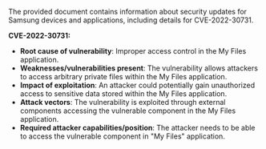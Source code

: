 The provided document contains information about security updates for Samsung devices and applications, including details for CVE-2022-30731.

**CVE-2022-30731:**

*   **Root cause of vulnerability**: Improper access control in the My Files application.
*   **Weaknesses/vulnerabilities present**: The vulnerability allows attackers to access arbitrary private files within the My Files application.
*   **Impact of exploitation**: An attacker could potentially gain unauthorized access to sensitive data stored within the My Files application.
*   **Attack vectors**: The vulnerability is exploited through external components accessing the vulnerable component in the My Files application.
*   **Required attacker capabilities/position**: The attacker needs to be able to access the vulnerable component in "My Files" application.